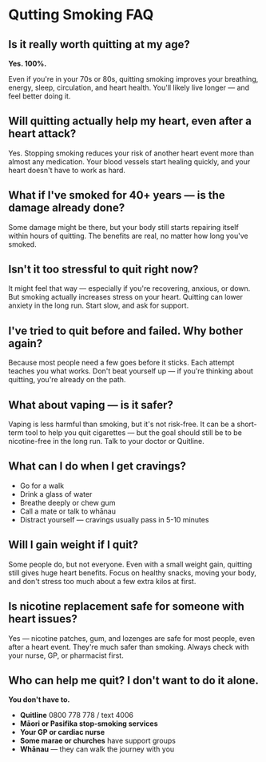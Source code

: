 # Qutting Smoking FAQ

## Is it really worth quitting at my age?

**Yes. 100%.**

Even if you're in your 70s or 80s, quitting smoking improves your breathing, energy, sleep, circulation, and heart health. You'll likely live longer — and feel better doing it.

## Will quitting actually help my heart, even after a heart attack?

Yes. Stopping smoking reduces your risk of another heart event more than almost any medication. Your blood vessels start healing quickly, and your heart doesn't have to work as hard.

## What if I've smoked for 40+ years — is the damage already done?

Some damage might be there, but your body still starts repairing itself within hours of quitting. The benefits are real, no matter how long you've smoked.

## Isn't it too stressful to quit right now?

It might feel that way — especially if you're recovering, anxious, or down. But smoking actually increases stress on your heart. Quitting can lower anxiety in the long run. Start slow, and ask for support.

## I've tried to quit before and failed. Why bother again?

Because most people need a few goes before it sticks. Each attempt teaches you what works. Don't beat yourself up — if you're thinking about quitting, you're already on the path.

## What about vaping — is it safer?

Vaping is less harmful than smoking, but it's not risk-free. It can be a short-term tool to help you quit cigarettes — but the goal should still be to be nicotine-free in the long run. Talk to your doctor or Quitline.

## What can I do when I get cravings?

- Go for a walk
- Drink a glass of water
- Breathe deeply or chew gum
- Call a mate or talk to whānau
- Distract yourself — cravings usually pass in 5-10 minutes

## Will I gain weight if I quit?

Some people do, but not everyone. Even with a small weight gain, quitting still gives huge heart benefits. Focus on healthy snacks, moving your body, and don't stress too much about a few extra kilos at first.

## Is nicotine replacement safe for someone with heart issues?

Yes — nicotine patches, gum, and lozenges are safe for most people, even after a heart event. They're much safer than smoking. Always check with your nurse, GP, or pharmacist first.

## Who can help me quit? I don't want to do it alone.

**You don't have to.**

- **Quitline** 0800 778 778 / text 4006
- **Māori or Pasifika stop-smoking services**
- **Your GP or cardiac nurse**
- **Some marae or churches** have support groups
- **Whānau** — they can walk the journey with you